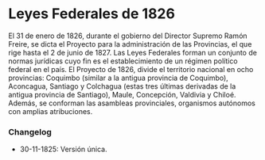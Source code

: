 # Leyes Federales de 1826

El 31 de enero de 1826, durante el gobierno del Director Supremo Ramón Freire, se dicta el Proyecto para la administración de las Provincias, el que rige hasta el 2 de junio de 1827. Las Leyes Federales forman un conjunto de normas jurídicas cuyo fin es el establecimiento de un régimen político federal en el país. El Proyecto de 1826, divide el territorio nacional en ocho provincias: Coquimbo (similar a la antigua provincia de Coquimbo), Aconcagua, Santiago y Colchagua (estas tres últimas derivadas de la antigua provincia de Santiago), Maule, Concepción, Valdivia y Chiloé. Además, se conforman las asambleas provinciales, organismos autónomos con amplias atribuciones.

### Changelog
- 30-11-1825: Versión única.